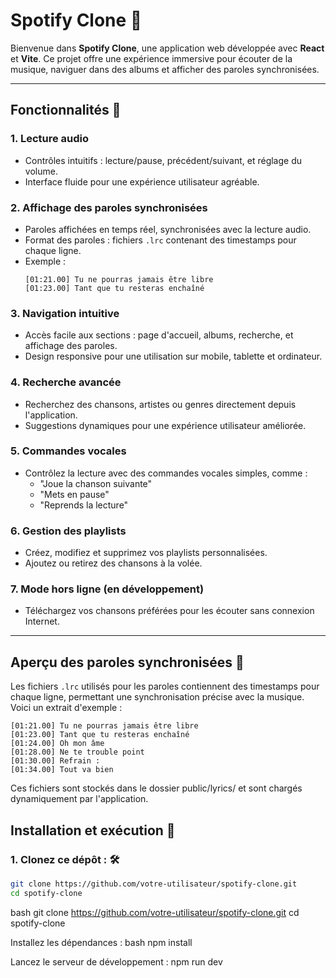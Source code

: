 # Spotify Clone 🎵

Bienvenue dans **Spotify Clone**, une application web développée avec **React** et **Vite**. Ce projet offre une expérience immersive pour écouter de la musique, naviguer dans des albums et afficher des paroles synchronisées.

---

## Fonctionnalités 🚀

### 1. **Lecture audio**
   - Contrôles intuitifs : lecture/pause, précédent/suivant, et réglage du volume.
   - Interface fluide pour une expérience utilisateur agréable.

### 2. **Affichage des paroles synchronisées**
   - Paroles affichées en temps réel, synchronisées avec la lecture audio.
   - Format des paroles : fichiers `.lrc` contenant des timestamps pour chaque ligne.
   - Exemple :
     ```plaintext
     [01:21.00] Tu ne pourras jamais être libre
     [01:23.00] Tant que tu resteras enchaîné
     ```

### 3. **Navigation intuitive**
   - Accès facile aux sections : page d'accueil, albums, recherche, et affichage des paroles.
   - Design responsive pour une utilisation sur mobile, tablette et ordinateur.

### 4. **Recherche avancée**
   - Recherchez des chansons, artistes ou genres directement depuis l'application.
   - Suggestions dynamiques pour une expérience utilisateur améliorée.

### 5. **Commandes vocales**
   - Contrôlez la lecture avec des commandes vocales simples, comme :
     - "Joue la chanson suivante"
     - "Mets en pause"
     - "Reprends la lecture"

### 6. **Gestion des playlists**
   - Créez, modifiez et supprimez vos playlists personnalisées.
   - Ajoutez ou retirez des chansons à la volée.

### 7. **Mode hors ligne (en développement)**
   - Téléchargez vos chansons préférées pour les écouter sans connexion Internet.

---

## Aperçu des paroles synchronisées 🎤

Les fichiers `.lrc` utilisés pour les paroles contiennent des timestamps pour chaque ligne, permettant une synchronisation précise avec la musique. Voici un extrait d'exemple :

```plaintext
[01:21.00] Tu ne pourras jamais être libre
[01:23.00] Tant que tu resteras enchaîné
[01:24.00] Oh mon âme
[01:28.00] Ne te trouble point
[01:30.00] Refrain :
[01:34.00] Tout va bien
```

Ces fichiers sont stockés dans le dossier public/lyrics/ et sont chargés dynamiquement par l'application.

## Installation et exécution 🚀
### 1. **Clonez ce dépôt :** 🛠️
```bash
git clone https://github.com/votre-utilisateur/spotify-clone.git
cd spotify-clone
 ```
bash git clone https://github.com/votre-utilisateur/spotify-clone.git
cd spotify-clone

Installez les dépendances :
bash npm install

Lancez le serveur de développement :
npm run dev
